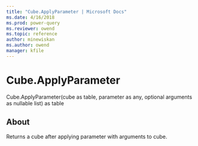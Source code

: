 ```yaml
---
title: "Cube.ApplyParameter | Microsoft Docs"
ms.date: 4/16/2018
ms.prod: power-query
ms.reviewer: owend
ms.topic: reference
author: minewiskan
ms.author: owend
manager: kfile
---
```

# Cube.ApplyParameter
Cube.ApplyParameter(cube as table, parameter as any, optional arguments as nullable list) as table  
  
## About  
Returns a cube after applying parameter with arguments to cube.  
  
